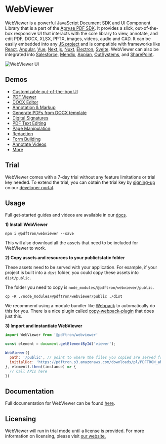 # WebViewer

[WebViewer](https://www.apryse.com/webviewer) is a powerful JavaScript Document SDK and UI Component Library that is a part of the [Apryse PDF SDK](https://www.apryse.com). It provides a slick, out-of-the-box responsive UI that interacts with the core library to view, annotate, and edit PDF, DOCX, XLSX, PPTX, images, videos, audio and CAD. It can be easily embedded into any [JS project](https://docs.apryse.com/documentation/web/get-started/npm/) and is compatible with frameworks like [React](https://docs.apryse.com/documentation/web/get-started/react/), [Angular](https://docs.apryse.com/documentation/web/get-started/angular/new-project/), [Vue](https://docs.apryse.com/documentation/web/get-started/vue/), [Next.js](https://docs.apryse.com/documentation/web/get-started/nextjs/), [Nuxt](https://docs.apryse.com/documentation/web/get-started/nuxt/), [Electron](https://docs.apryse.com/documentation/web/get-started/electron/), [Svelte](https://docs.apryse.com/documentation/web/get-started/electron/). WebViewer can also be integrated into [Salesforce](https://docs.apryse.com/documentation/salesforce/), [Mendix](https://docs.apryse.com/documentation/web/get-started/mendix/), [Appian](https://docs.apryse.com/documentation/appian/), [OutSystems](https://docs.apryse.com/documentation/web/get-started/outsystems/), and [SharePoint](https://docs.apryse.com/documentation/web/get-started/sharepoint/).

![WebViewer UI](https://www.pdftron.com/downloads/pl/webviewer-ui.png)

## Demos

- [Customizable out-of-the-box UI](https://showcase.apryse.com/toolbar-customization)
- [PDF Viewer](https://showcase.apryse.com/)
- [DOCX Editor](https://showcase.apryse.com/office-editor)
- [Annotation & Markup](https://showcase.apryse.com/annotation-permissions)
- [Generate PDFs from DOCX template](https://showcase.apryse.com/office-template-fill)
- [Digital Signatures](https://showcase.apryse.com/digital-signatures)
- [PDF Text Editing](https://showcase.apryse.com/pdf-editing)
- [Page Manipulation](https://showcase.apryse.com/pdf-page-manipulation-api)
- [Redaction](https://showcase.apryse.com/redaction)
- [Form Building](https://showcase.apryse.com/pdf-form-build)
- [Annotate Videos](https://showcase.apryse.com/annotate-video-frames)
- [More](https://showcase.apryse.com/)

## Trial

WebViewer comes with a 7-day trial without any feature limitations or trial key needed. To extend the trial, you can obtain the trial key by [signing-up](https://dev.apryse.com/) on our [developer portal](https://dev.apryse.com/).

## Usage

Full get-started guides and videos are available in our [docs](https://docs.apryse.com/).

**1) Install WebViewer**
```
npm i @pdftron/webviewer --save
```

This will also download all the assets that need to be included for WebViewer to work.

**2) Copy assets and resources to your public/static folder**

These assets need to be served with your application. For example, if your project is built into a `dist` folder, you could copy these assets into `dist/public`.

The folder you need to copy is `node_modules/@pdftron/webviewer/public`.
```
cp -R ./node_modules/@pdftron/webviewer/public ./dist
```

We recommend using a module bundler like [Webpack](https://webpack.js.org/) to automatically do this for you. There is a nice plugin called [copy-webpack-plugin](https://github.com/webpack-contrib/copy-webpack-plugin) that does just this.

**3) Import and instantiate WebViewer**

```js
import WebViewer from '@pdftron/webviewer'

const element = document.getElementById('viewer');

WebViewer({
  path: '/public', // point to where the files you copied are served from
  initialDoc: 'https://pdftron.s3.amazonaws.com/downloads/pl/PDFTRON_about.pdf' // path to your document
}, element).then((instance) => {
  // Call APIs here
})
```

## Documentation
Full documentation for WebViewer can be found [here](https://docs.apryse.com/documentation/web/get-started/).

## Licensing
WebViewer will run in trial mode until a license is provided. For more information on licensing, please visit [our website.](https://apryse.com/form/contact-sales)
